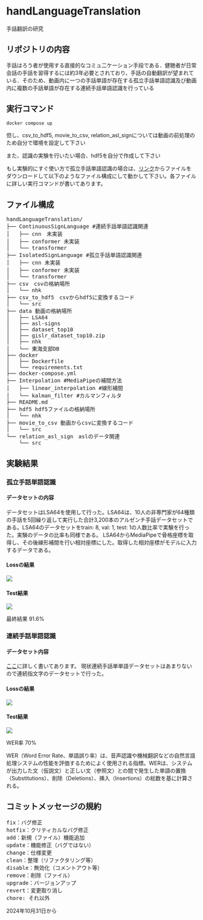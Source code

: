 # handLanguageTranslation
手話翻訳の研究

## リポジトリの内容
手話はろう者が使用する直接的なコミュ二ケーション手段である．健聴者が日常会話の手話を習得するには約3年必要とされており，手話の自動翻訳が望まれている．そのため、動画内に一つの手話単語が存在する孤立手話単語認識及び動画内に複数の手話単語が存在する連続手話単語認識を行っている

## 実行コマンド
```bash
docker compose up
```
但し、csv_to_hdf5, movie_to_csv, relation_asl_signについては動画の前処理のため自分で環境を設定して下さい

また、認識の実験を行いたい場合、hdf5を自分で作成して下さい

もし実験的にすぐ使い方で孤立手話単語認識の場合は、[リンク](https://drive.google.com/file/d/1mQGin0n8W86VYyUIcAdARdt1zrZ4PWDo/view?usp=sharing)からファイルをダウンロードして以下のようなファイル構成にして動かして下さい。各ファイルに詳しい実行コマンドが書いてあります。

## ファイル構成
<pre>
handLanguageTranslation/
├── ContinuousSignLanguage #連続手話単語認識関連
│   ├── cnn　未実装
│   ├── conformer 未実装
│   └── transformer
├── IsolatedSignLanguage #孤立手話単語認識関連
│   ├── cnn 未実装
│   ├── conformer 未実装
│   └── transformer
├── csv　csvの格納場所
│   └── nhk
├── csv_to_hdf5　csvからhdf5に変換するコード
│   └── src
├── data 動画の格納場所
│   ├── LSA64
│   ├── asl-signs
│   ├── dataset_top10
│   ├── gislr_dataset_top10.zip
│   ├── nhk
│   └── 東海支部DB
├── docker
│   ├── Dockerfile
│   └── requirements.txt
├── docker-compose.yml
├── Interpolation #MediaPipeの補間方法
│   ├── linear_interpolation #線形補間
│   └── kalman_filter #カルマンフィルタ
├── README.md
├── hdf5 hdf5ファイルの格納場所
│   └── nhk
├── movie_to_csv 動画からcsvに変換するコード
│   └── src
└── relation_asl_sign　aslのデータ関連
    └── src
</pre>

## 実験結果
### 孤立手話単語認識

#### データセットの内容
データセットはLSA64を使用して行った。LSA64は、10人の非専門家が64種類の手話を5回繰り返して実行した合計3,200本のアルゼンチ手話データセットである。LSA64のデータセットをtrain: 8, val: 1, test: 1の人数比率で実験を行った。実験のデータの比率も同様である。
LSA64からMediaPipeで骨格座標を取得し、その後線形補間を行い相対座標にした。取得した相対座標がモデルに入力するデータである。


#### Lossの結果
![](IsolatedSignLanguage/transformer/reports/figures/transformer_liner_loss.png)

#### Test結果
![](IsolatedSignLanguage/transformer/reports/figures/transformer_test_liner_accuracy.png)

最終結果 91.6%

### 連続手話単語認識

#### データセット内容
[ここ](https://takayama-rado.com/articles/gasl_1.html)に詳しく書いてあります。
現状連続手話単単語データセットはあまりないので連続指文字のデータセットで行った。

#### Lossの結果
![](ContinuousSignLanguage/transformer/reports/figures/transformer_loss.png)

#### Test結果
![](ContinuousSignLanguage/transformer/reports/figures/transformer_test_accuracy.png)

WER率 70%

WER（Word Error Rate、単語誤り率）は、音声認識や機械翻訳などの自然言語処理システムの性能を評価するためによく使用される指標。WERは、システムが出力した文（仮説文）と正しい文（参照文）との間で発生した単語の置換（Substitutions）、削除（Deletions）、挿入（Insertions）の総数を基に計算される。


## コミットメッセージの規約
<pre>
fix：バグ修正
hotfix：クリティカルなバグ修正
add：新規（ファイル）機能追加
update：機能修正（バグではない）
change：仕様変更
clean：整理（リファクタリング等）
disable：無効化（コメントアウト等）
remove：削除（ファイル）
upgrade：バージョンアップ
revert：変更取り消し
chore: それ以外
</pre>
2024年10月31日から